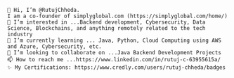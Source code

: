     👋 Hi, I’m @RutujChheda.
    I am a co-founder of simplyglobal.com (https://simplyglobal.com/home/)
    👀 I’m interested in ...Backend development, Cybersecurity, Data Science, Blockchains, and anything remotely related to the tech industry
    🌱 I’m currently learning ... Java, Python, Cloud Computing using AWS and Azure, Cybersecurity, etc.
    💞️ I’m looking to collaborate on ...Java Backend Development Projects
    📫 How to reach me ...https://www.linkedin.com/in/rutuj-c-63955615a/
    ✨ My Certifications: https://www.credly.com/users/rutuj-chheda/badges
<!--
-->
